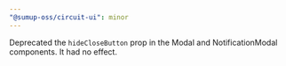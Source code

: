 ```yaml
---
"@sumup-oss/circuit-ui": minor
---
```


Deprecated the `hideCloseButton` prop in the Modal and NotificationModal components. It had no effect.
